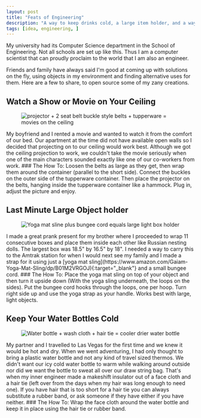 ```yaml
---
layout: post
title: "Feats of Engineering"
description: "A way to keep drinks cold, a large item holder, and a way to project on the ceiling!"
tags: [idea, engineering, ] 
---
```

My university had its Computer Science department in the School of Engineering. Not all schools are set up like this. Thus I am a computer scientist that can proudly proclaim to the world that I am also an engineer.

Friends and family have always said I'm good at coming up with solutions on the fly, using objects in my environment and finding alternative uses for them. Here are a few to share, to open source some of my zany creations.

## Watch a Show or Movie on Your Ceiling 
<figure><img src="https://s-media-cache-ak0.pinimg.com/originals/23/32/43/233243ab76c8ebdcb11ec64caebf5b91.png" alt="projector + 2 seat belt buckle style belts + tupperware = movies on the ceiling"></figure>
My boyfriend and I rented a movie and wanted to watch it from the comfort of our bed. Our apartment at the time did not have available open walls so I decided that projecting on to our ceiling would work best. Although we got the ceiling projection to work, we couldn't take the movie seriously when one of the main characters sounded exactly like one of our co-workers from work.
### The How To:
Loosen the belts as large as they get, then wrap them around the container (parallel to the short side). Connect the buckles on the outer side of the tupperware container. Then place the projector on the belts, hanging inside the tupperware container like a hammock. Plug in, adjust the picture and enjoy.

## Last Minute Large Object holder
<figure><img src="https://s-media-cache-ak0.pinimg.com/originals/1d/b6/6e/1db66eb6506e2cb21767c1d8faf54805.png" alt="Yoga mat sline plus bungee cord equals large light box holder"></figure>
I made a great prank present for my brother where I proceeded to wrap 11 consecutive boxes and place them inside each other like Russian nesting dolls. The largest box was 18.5" by 16.5" by 18". I needed a way to carry this to the Amtrak station for when I would next see my family and I made a strap for it using just a [yoga mat sling](https://www.amazon.com/Gaiam-Yoga-Mat-Sling/dp/B01M2VRGOJ){:target="_blank"} and a small bungee cord.
### The How To:
Place the yoga mat sling on top of your object and then turn it upside down (With the yoga sling underneath, the loops on the sides). Put the bungee cord hooks through the loops, one per hoop. Turn right side up and use the yoga strap as your handle. Works best with large, light objects.

## Keep Your Water Bottles Cold
<figure><img src="https://s-media-cache-ak0.pinimg.com/originals/ba/51/bc/ba51bc322d41a5782edabe50b7148122.png" alt="Water bottle + wash cloth + hair tie = cooler drier water bottle"></figure>
My partner and I travelled to Las Vegas for the first time and we knew it would be hot and dry. When we went adventuring, I had only thought to bring a plastic water bottle and not any kind of travel sized thermos. We didn't want our icy cold water bottle to warm while walking around outside nor did we want the bottle to sweat all over our draw string bag. That's when my inner engineer made a makeshift insulator out of a face cloth and a hair tie (left over from the days when my hair was long enough to need one). If you have hair that is too short for a hair tie you can always substitute a rubber band, or ask someone if they have either if you have neither.
### The How To:
Wrap the face cloth around the water bottle and keep it in place using the hair tie or rubber band.







